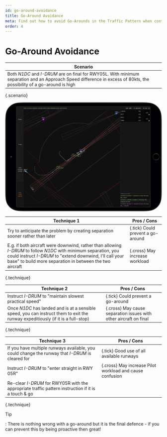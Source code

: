 ```yaml
---
id: go-around-avoidance
title: Go-Around Avoidance
meta: Find out how to avoid Go-Arounds in the Traffic Pattern when controlling in Infinite Flight.
order: 4
---
```




# Go-Around Avoidance



| Scenario                                                     |
| ------------------------------------------------------------ |
| Both *N1DC* and *I-DRUM* are on final for RWY05L. With minimum separation and an Approach Speed difference in excess of 80kts, the possibility of a go-around is high |

{.scenario}

![Avoiding a Go-Around](_images/manual/frames/atcg-pw-go-around.jpg)

| Technique 1                                                  | Pros / Cons                       |
| ------------------------------------------------------------ | --------------------------------- |
| Try to anticipate the problem by creating separation sooner rather than later | {.tick} Could prevent a go-around |
| E.g. if both aircraft were downwind, rather than allowing *I-DRUM* to follow *N1DC* with minimum separation, you could instruct *I-DRUM* to "extend downwind, I'll call your base" to build more separation in between the two aircraft | {.cross} May increase workload    |

{.technique}

| Technique 2                                                  | Pros / Cons                                                  |
| ------------------------------------------------------------ | ------------------------------------------------------------ |
| Instruct *I-DRUM* to "maintain slowest practical speed"      | {.tick} Could prevent a go-around                            |
| Once *N1DC* has landed and is at a sensible speed, you can instruct them to exit the runway expeditiously (if it is a full-stop) | {.cross} May cause separation issues with other aircraft on final |

{.technique}

| Technique 3                                                  | Pros / Cons                                              |
| ------------------------------------------------------------ | -------------------------------------------------------- |
| If you have multiple runways available, you could change the runway that *I-DRUM* is cleared for | {.tick} Good use of all available runways                |
| Instruct *I-DRUM* to "enter straight in RWY 05R"             | {.cross} May increase Pilot workload and cause confusion |
| Re-clear *I-DRUM* for RWY05R with the appropriate traffic pattern instruction if it is a touch & go |                                                          |

{.technique}



Tip

: There is nothing wrong with a go-around but it is the final defence - if you can prevent this by being proactive then great! 